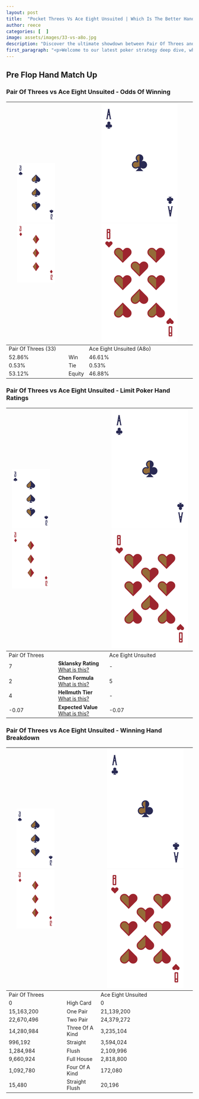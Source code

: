 ```yaml
---
layout: post
title:  "Pocket Threes Vs Ace Eight Unsuited | Which Is The Better Hand In Poker? A Complete Guide"
author: reece
categories: [  ]
image: assets/images/33-vs-a8o.jpg
description: "Discover the ultimate showdown between Pair Of Threes and Ace Eight Unsuited in poker! Uncover the odds, strategies, and scenarios where one hand triumphs over the other. Get ready to up your poker game with this thrilling analysis."
first_paragraph: "<p>Welcome to our latest poker strategy deep dive, where we're pitting two distinct hands against each other in a high-stakes showdown: Pair Of Threes vs Ace Eight Unsuited.</p><p>In the dynamic world of poker, every decision counts, and knowing which hand holds the upper hand is key to your success at the table.</p><p>In this article, we'll dissect these two hands, explore the scenarios where one dominates the other, and equip you with the knowledge to make strategic choices that can tip the odds in your favor.</p><p>Get ready to unravel the intriguing dynamics of these poker hands and elevate your game to new heights.</p>"
---
```




[comment]: # (sp0)

## Pre Flop Hand Match Up

<div class="table hand-ratings" markdown="1"> 



### Pair Of Threes vs Ace Eight Unsuited - Odds Of Winning


    
| ![image info](assets/images/hand1/3.png) ![image info](assets/images/hand1/3o.png) |  | ![image info](assets/images/hand2/A.png) ![image info](assets/images/hand2/8o.png) |
| -------- | -------- | -------- |
| Pair Of Threes (33) |  | Ace Eight Unsuited (A8o) |
| 52.86% | Win | 46.61% |
| 0.53% | Tie | 0.53% |
| 53.12% | Equity | 46.88% |




[comment]: # (sp1)



### Pair Of Threes vs Ace Eight Unsuited - Limit Poker Hand Ratings


    
| ![image info](assets/images/hand1/3.png) ![image info](assets/images/hand1/3o.png) |  | ![image info](assets/images/hand2/A.png) ![image info](assets/images/hand2/8o.png) |
| -------- | -------- | -------- |
| Pair Of Threes |  | Ace Eight Unsuited |
| 7 | **Sklansky Rating** [What is this?](/sklansky-rating-explained) | - |
| 2 | **Chen Formula** [What is this?](/chen-formula-explained) | 5 |
| 4 | **Hellmuth Tier** [What is this?](/Hellmuth-tier-explained) | - |
| -0.07 | **Expected Value** [What is this?](/expected-value-explained) | -0.07 |




[comment]: # (sp2)



### Pair Of Threes vs Ace Eight Unsuited - Winning Hand Breakdown


    
| ![image info](assets/images/hand1/3.png) ![image info](assets/images/hand1/3o.png) |  | ![image info](assets/images/hand2/A.png) ![image info](assets/images/hand2/8o.png) |
| -------- | -------- | -------- |
| Pair Of Threes |  | Ace Eight Unsuited |
| 0 | High Card | 0 |
| 15,163,200 | One Pair | 21,139,200 |
| 22,670,496 | Two Pair | 24,379,272 |
| 14,280,984 | Three Of A Kind | 3,235,104 |
| 996,192 | Straight | 3,594,024 |
| 1,284,984 | Flush | 2,109,996 |
| 9,660,924 | Full House | 2,818,800 |
| 1,092,780 | Four Of A Kind | 172,080 |
| 15,480 | Straight Flush | 20,196 |




[comment]: # (sp3)



</div>

[comment]: # (sp4)



[comment]: # (sp5)

